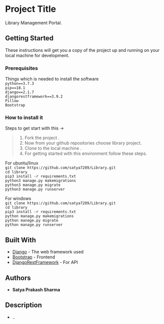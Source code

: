 # Project Title

Library Management Portal.

## Getting Started

These instructions will get you a copy of the project up and running on your local machine for development.

### Prerequisites

Things which is needed to install the software
<br />
``
python==3.7.3
``<br />
``
pip==18.1
`` <br />
``
django==2.1.7
``<br />
``
djangorestframework==3.9.2
``<br />
``
Pillow
``<br />
``
Bootstrap
``

### How to install it
Steps to get start with this ->
   >  1. Fork the project .
   >  2. Now from your github repositories choose library project.
   >  3. Clone to the local machine .
   >  4. For getting started with this environment follow these steps.

For ubuntu/linux<br />
    `git clone https://github.com/satya7289/Library.git`<br />
    `cd library`<br />
    `pip3 install -r requirements.txt`<br />
    `python3 manage.py makemigrations`<br />
    `python3 manage.py migrate`<br />
    `python3 manage.py runserver`<br />
   
For windows<br />
   `git clone https://github.com/satya7289/Library.git`<br />
   `cd library`<br />
   `pip3 install -r requirements.txt`<br />
   `python manage.py makemigrations`<br />
   `python manage.py migrate`<br />
   `python manage.py runserver`<br />

## Built With

* [Django](https://www.djangoproject.com/) - The web framework used
* [Bootstrap](https://getbootstrap.com/) - Frontend
* [DjangoRestFramework](https://www.django-rest-framework.org/) - For API

## Authors

* **Satya Prakash Sharma** 

## Description

* ..
